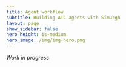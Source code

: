 ```yaml
---
title: Agent workflow
subtitle: Building ATC agents with Simurgh
layout: page
show_sidebar: false
hero_height: is-medium
hero_image: /img/img-hero.png
---
```


*Work in progress*